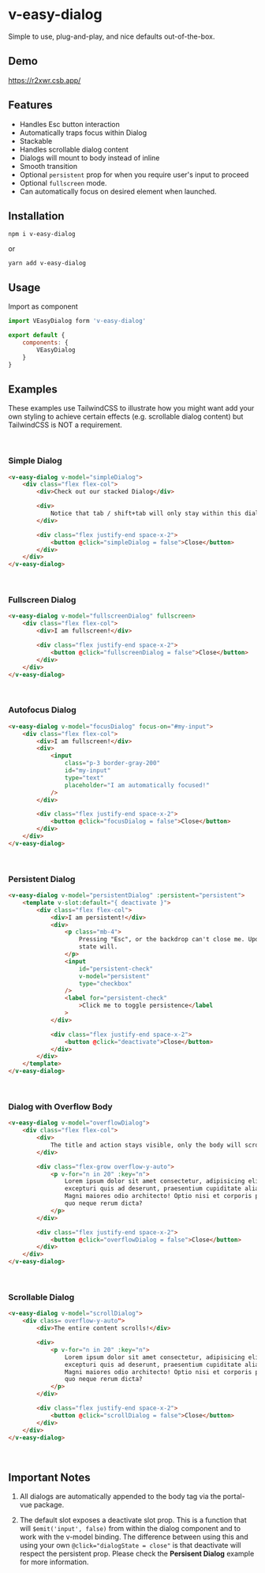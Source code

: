 # v-easy-dialog

Simple to use, plug-and-play, and nice defaults out-of-the-box.

## Demo

https://r2xwr.csb.app/

## Features

-   Handles Esc button interaction
-   Automatically traps focus within Dialog
-   Stackable
-   Handles scrollable dialog content
-   Dialogs will mount to body instead of inline
-   Smooth transition
-   Optional `persistent` prop for when you require user's input to proceed
-   Optional `fullscreen` mode.
-   Can automatically focus on desired element when launched.

## Installation

`npm i v-easy-dialog`

or

`yarn add v-easy-dialog`

## Usage

Import as component

```javascript
import VEasyDialog form 'v-easy-dialog'

export default {
    components: {
        VEasyDialog
    }
}
```

## Examples

These examples use TailwindCSS to illustrate how you might want add your own styling to achieve certain effects (e.g. scrollable dialog content) but TailwindCSS is NOT a requirement.

<br/>

### Simple Dialog

```html
<v-easy-dialog v-model="simpleDialog">
    <div class="flex flex-col">
        <div>Check out our stacked Dialog</div>

        <div>
            Notice that tab / shift+tab will only stay within this dialog.
        </div>

        <div class="flex justify-end space-x-2">
            <button @click="simpleDialog = false">Close</button>
        </div>
    </div>
</v-easy-dialog>
```

<br/>

### Fullscreen Dialog

```html
<v-easy-dialog v-model="fullscreenDialog" fullscreen>
    <div class="flex flex-col">
        <div>I am fullscreen!</div>

        <div class="flex justify-end space-x-2">
            <button @click="fullscreenDialog = false">Close</button>
        </div>
    </div>
</v-easy-dialog>
```

<br/>

### Autofocus Dialog

```html
<v-easy-dialog v-model="focusDialog" focus-on="#my-input">
    <div class="flex flex-col">
        <div>I am fullscreen!</div>
        <div>
            <input
                class="p-3 border-gray-200"
                id="my-input"
                type="text"
                placeholder="I am automatically focused!"
            />
        </div>

        <div class="flex justify-end space-x-2">
            <button @click="focusDialog = false">Close</button>
        </div>
    </div>
</v-easy-dialog>
```

<br/>

### Persistent Dialog

```html
<v-easy-dialog v-model="persistentDialog" :persistent="persistent">
    <template v-slot:default="{ deactivate }">
        <div class="flex flex-col">
            <div>I am persistent!</div>
            <div>
                <p class="mb-4">
                    Pressing "Esc", or the backdrop can't close me. Updating my
                    state will.
                </p>
                <input
                    id="persistent-check"
                    v-model="persistent"
                    type="checkbox"
                />
                <label for="persistent-check"
                    >Click me to toggle persistence</label
                >
            </div>

            <div class="flex justify-end space-x-2">
                <button @click="deactivate">Close</button>
            </div>
        </div>
    </template>
</v-easy-dialog>
```

<br/>

### Dialog with Overflow Body

```html
<v-easy-dialog v-model="overflowDialog">
    <div class="flex flex-col">
        <div>
            The title and action stays visible, only the body will scroll!
        </div>

        <div class="flex-grow overflow-y-auto">
            <p v-for="n in 20" :key="n">
                Lorem ipsum dolor sit amet consectetur, adipisicing elit. Qui
                excepturi quis ad deserunt, praesentium cupiditate alias saepe!
                Magni maiores odio architecto! Optio nisi et corporis possimus
                quo neque rerum dicta?
            </p>
        </div>

        <div class="flex justify-end space-x-2">
            <button @click="overflowDialog = false">Close</button>
        </div>
    </div>
</v-easy-dialog>
```

<br/>

### Scrollable Dialog

```html
<v-easy-dialog v-model="scrollDialog">
    <div class= overflow-y-auto">
        <div>The entire content scrolls!</div>

        <div>
            <p v-for="n in 20" :key="n">
                Lorem ipsum dolor sit amet consectetur, adipisicing elit. Qui
                excepturi quis ad deserunt, praesentium cupiditate alias saepe!
                Magni maiores odio architecto! Optio nisi et corporis possimus
                quo neque rerum dicta?
            </p>
        </div>

        <div class="flex justify-end space-x-2">
            <button @click="scrollDialog = false">Close</button>
        </div>
    </div>
</v-easy-dialog>
```

<br/>

## Important Notes

1. All dialogs are automatically appended to the body tag via the portal-vue package.

2. The default slot exposes a deactivate slot prop. This is a function that will `$emit('input', false)` from within the dialog component and to work with the v-model binding. The difference between using this and using your own `@click="dialogState = close"` is that deactivate will respect the persistent prop. Please check the **Persisent Dialog** example for more information.
